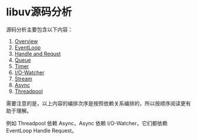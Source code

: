 # libuv源码分析

源码分析主要包含以下内容：

1. [Overview](1-libuv-overview.md)
2. [EventLoop](2-libuv-event-loop.md)
3. [Handle and Requst](3-libuv-handle-and-request.md)
4. [Queue](libuv-queue.md)
5. [Timer](4-libuv-timer.md)
6. [I/O-Watcher](5-libuv-io-watcher.md)
7. [Stream](6-libuv-stream.md)
8. [Async](7-libuv-async.md)
9. [Threadpool](8-libuv-threadpool.md)

需要注意的是，以上内容的编排次序是按照依赖关系编排的，所以按顺序阅读更有助于理解。

例如 Threadpool 依赖 Async，Async 依赖 I/O-Watcher，它们都依赖 EventLoop Handle Request。
